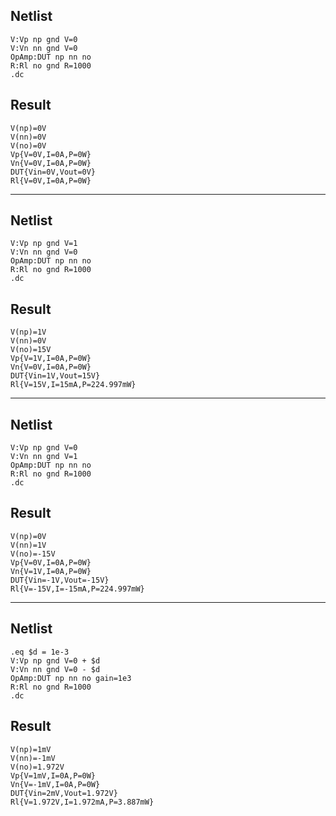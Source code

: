 ## Netlist

```text
V:Vp np gnd V=0
V:Vn nn gnd V=0
OpAmp:DUT np nn no
R:Rl no gnd R=1000
.dc
```

## Result

```text
V(np)=0V
V(nn)=0V
V(no)=0V
Vp{V=0V,I=0A,P=0W}
Vn{V=0V,I=0A,P=0W}
DUT{Vin=0V,Vout=0V}
Rl{V=0V,I=0A,P=0W}
```

---

## Netlist

```text
V:Vp np gnd V=1
V:Vn nn gnd V=0
OpAmp:DUT np nn no
R:Rl no gnd R=1000
.dc
```

## Result

```text
V(np)=1V
V(nn)=0V
V(no)=15V
Vp{V=1V,I=0A,P=0W}
Vn{V=0V,I=0A,P=0W}
DUT{Vin=1V,Vout=15V}
Rl{V=15V,I=15mA,P=224.997mW}
```

---

## Netlist

```text
V:Vp np gnd V=0
V:Vn nn gnd V=1
OpAmp:DUT np nn no
R:Rl no gnd R=1000
.dc
```

## Result

```text
V(np)=0V
V(nn)=1V
V(no)=-15V
Vp{V=0V,I=0A,P=0W}
Vn{V=1V,I=0A,P=0W}
DUT{Vin=-1V,Vout=-15V}
Rl{V=-15V,I=-15mA,P=224.997mW}
```

---

## Netlist

```text
.eq $d = 1e-3
V:Vp np gnd V=0 + $d
V:Vn nn gnd V=0 - $d
OpAmp:DUT np nn no gain=1e3
R:Rl no gnd R=1000
.dc
```

## Result

```text
V(np)=1mV
V(nn)=-1mV
V(no)=1.972V
Vp{V=1mV,I=0A,P=0W}
Vn{V=-1mV,I=0A,P=0W}
DUT{Vin=2mV,Vout=1.972V}
Rl{V=1.972V,I=1.972mA,P=3.887mW}
```
